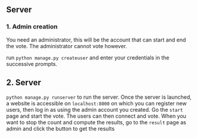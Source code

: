 ## Server

### 1. Admin creation
You need an administrator, this will be the account that can start and end the vote. The administrator cannot vote however.

run `python manage.py createuser` and enter your credentials in the successive prompts.

## 2. Server

`python manage.py runserver` to run the server.
Once the server is launched, a website is accessible on `localhost:8000` on which you can register new users, then log in as using the admin account you created.
Go the `start` page and start the vote.
The users can then connect and vote.
When you want to stop the count and compute the results, go to the `result` page as admin and click the button to get the results